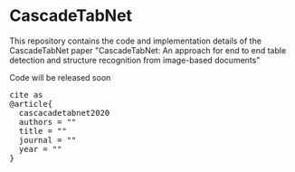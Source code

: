 # CascadeTabNet
This repository contains the code and implementation details of the CascadeTabNet paper "CascadeTabNet: An approach for end to end table detection and structure recognition from image-based documents"

Code will be released soon

<pre>
cite as
@article{
  cascacadetabnet2020
  authors = ""
  title = ""
  journal = ""
  year = ""
}
</pre>
